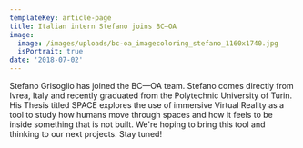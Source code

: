 ```yaml
---
templateKey: article-page
title: Italian intern Stefano joins BC—OA
image:
  image: /images/uploads/bc-oa_imagecoloring_stefano_1160x1740.jpg
  isPortrait: true
date: '2018-07-02'
---
```

Stefano Grisoglio has joined the BC—OA team. Stefano comes directly from Ivrea, Italy and recently graduated from the Polytechnic University of Turin. His Thesis titled SPACE explores the use of immersive Virtual Reality as a tool to study how humans move through spaces and how it feels to be inside something that is not built. We're hoping to bring this tool and thinking to our next projects. Stay tuned!
